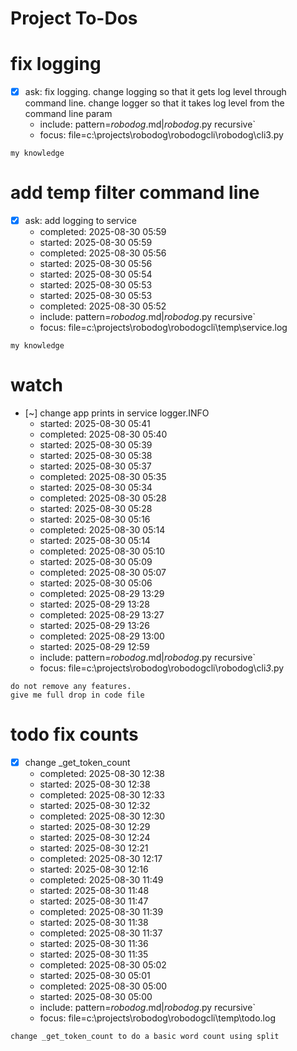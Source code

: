 # Project To-Dos

# fix logging
- [x] ask: fix logging. change logging so that it gets log level through command line. change logger so that it takes log level from the command line param
  - include: pattern=*robodog*.md|*robodog*.py  recursive`
  - focus: file=c:\projects\robodog\robodogcli\robodog\cli3.py
```code
my knowledge
```

# add temp filter command line
- [x] ask: add logging to service
  - completed: 2025-08-30 05:59
  - started: 2025-08-30 05:59
  - completed: 2025-08-30 05:56
  - started: 2025-08-30 05:56
  - started: 2025-08-30 05:54
  - started: 2025-08-30 05:53
  - started: 2025-08-30 05:53
  - completed: 2025-08-30 05:52
  - include: pattern=*robodog*.md|*robodog*.py  recursive`
  - focus:   file=c:\projects\robodog\robodogcli\temp\service.log
```code
my knowledge
```

# watch
- [~] change app prints in service logger.INFO
  - started: 2025-08-30 05:41
  - completed: 2025-08-30 05:40
  - started: 2025-08-30 05:39
  - started: 2025-08-30 05:38
  - started: 2025-08-30 05:37
  - completed: 2025-08-30 05:35
  - started: 2025-08-30 05:34
  - completed: 2025-08-30 05:28
  - started: 2025-08-30 05:28
  - started: 2025-08-30 05:16
  - completed: 2025-08-30 05:14
  - started: 2025-08-30 05:14
  - completed: 2025-08-30 05:10
  - started: 2025-08-30 05:09
  - completed: 2025-08-30 05:07
  - started: 2025-08-30 05:06
  - completed: 2025-08-29 13:29
  - started: 2025-08-29 13:28
  - completed: 2025-08-29 13:27
  - started: 2025-08-29 13:26
  - completed: 2025-08-29 13:00
  - started: 2025-08-29 12:59
  - include: pattern=*robodog*.md|*robodog*.py  recursive`
  - focus:   file=c:\projects\robodog\robodogcli\robodog\cli*3*.py
```code
do not remove any features.
give me full drop in code file
```



# todo fix counts
- [x] change _get_token_count
  - completed: 2025-08-30 12:38
  - started: 2025-08-30 12:38
  - completed: 2025-08-30 12:33
  - started: 2025-08-30 12:32
  - completed: 2025-08-30 12:30
  - started: 2025-08-30 12:29
  - started: 2025-08-30 12:24
  - started: 2025-08-30 12:21
  - completed: 2025-08-30 12:17
  - started: 2025-08-30 12:16
  - completed: 2025-08-30 11:49
  - started: 2025-08-30 11:48
  - started: 2025-08-30 11:47
  - completed: 2025-08-30 11:39
  - started: 2025-08-30 11:38
  - completed: 2025-08-30 11:37
  - started: 2025-08-30 11:36
  - started: 2025-08-30 11:35
  - completed: 2025-08-30 05:02
  - started: 2025-08-30 05:01
  - completed: 2025-08-30 05:00
  - started: 2025-08-30 05:00
  - include: pattern=*robodog*.md|*robodog*.py  recursive`
  - focus: file=c:\projects\robodog\robodogcli\temp\todo.log
```code
change _get_token_count to do a basic word count using split

```
